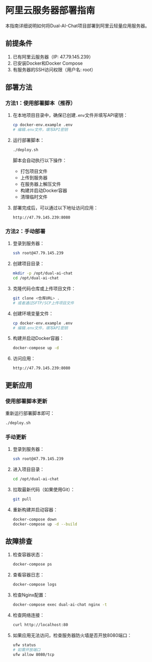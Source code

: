 # 阿里云服务器部署指南

本指南详细说明如何将Dual-AI-Chat项目部署到阿里云轻量应用服务器。

## 前提条件

1. 已有阿里云服务器（IP: 47.79.145.239）
2. 已安装Docker和Docker Compose
3. 有服务器的SSH访问权限（用户名: root）

## 部署方法

### 方法1：使用部署脚本（推荐）

1. 在本地项目目录中，确保已创建`.env`文件并填写API密钥：
   ```bash
   cp docker-env.example .env
   # 编辑.env文件，填写API密钥
   ```

2. 运行部署脚本：
   ```bash
   ./deploy.sh
   ```
   
   脚本会自动执行以下操作：
   - 打包项目文件
   - 上传到服务器
   - 在服务器上解压文件
   - 构建并启动Docker容器
   - 清理临时文件

3. 部署完成后，可以通过以下地址访问应用：
   ```
   http://47.79.145.239:8080
   ```

### 方法2：手动部署

1. 登录到服务器：
   ```bash
   ssh root@47.79.145.239
   ```

2. 创建项目目录：
   ```bash
   mkdir -p /opt/dual-ai-chat
   cd /opt/dual-ai-chat
   ```

3. 克隆代码仓库或上传项目文件：
   ```bash
   git clone <仓库URL> .
   # 或者通过SFTP/SCP上传项目文件
   ```

4. 创建环境变量文件：
   ```bash
   cp docker-env.example .env
   # 编辑.env文件，填写API密钥
   ```

5. 构建并启动Docker容器：
   ```bash
   docker-compose up -d
   ```

6. 访问应用：
   ```
   http://47.79.145.239:8080
   ```

## 更新应用

### 使用部署脚本更新

重新运行部署脚本即可：
```bash
./deploy.sh
```

### 手动更新

1. 登录到服务器：
   ```bash
   ssh root@47.79.145.239
   ```

2. 进入项目目录：
   ```bash
   cd /opt/dual-ai-chat
   ```

3. 拉取最新代码（如果使用Git）：
   ```bash
   git pull
   ```

4. 重新构建并启动容器：
   ```bash
   docker-compose down
   docker-compose up -d --build
   ```

## 故障排查

1. 检查容器状态：
   ```bash
   docker-compose ps
   ```

2. 查看容器日志：
   ```bash
   docker-compose logs
   ```

3. 检查Nginx配置：
   ```bash
   docker-compose exec dual-ai-chat nginx -t
   ```

4. 检查网络连接：
   ```bash
   curl http://localhost:80
   ```

5. 如果应用无法访问，检查服务器防火墙是否开放8080端口：
   ```bash
   ufw status
   # 如需开放端口
   ufw allow 8080/tcp
   ```

